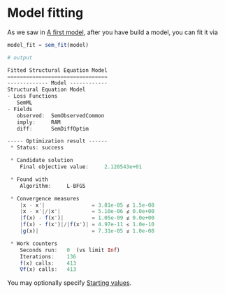 # Model fitting

As we saw in [A first model](@ref), after you have build a model, you can fit it via

```julia
model_fit = sem_fit(model)

# output

Fitted Structural Equation Model
================================
------------- Model ------------
Structural Equation Model
- Loss Functions
   SemML
- Fields
   observed:  SemObservedCommon
   imply:     RAM
   diff:      SemDiffOptim

----- Optimization result ------
 * Status: success

 * Candidate solution
    Final objective value:     2.120543e+01

 * Found with
    Algorithm:     L-BFGS

 * Convergence measures
    |x - x'|               = 3.81e-05 ≰ 1.5e-08
    |x - x'|/|x'|          = 5.10e-06 ≰ 0.0e+00
    |f(x) - f(x')|         = 1.05e-09 ≰ 0.0e+00
    |f(x) - f(x')|/|f(x')| = 4.97e-11 ≤ 1.0e-10
    |g(x)|                 = 7.31e-05 ≰ 1.0e-08

 * Work counters
    Seconds run:   0  (vs limit Inf)
    Iterations:    136
    f(x) calls:    413
    ∇f(x) calls:   413
```

You may optionally specify [Starting values](@ref).